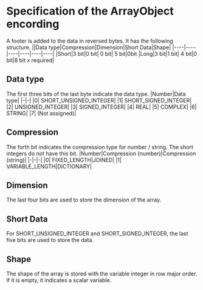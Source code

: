 Specification of the ArrayObject encording
==========================================
A footer is added to the data in reversed bytes. It has the following structure.
||Data type|Compression|Dimension|Short Data|Shape|
|----|----|----|----|----|----|
|Short|3 bit|0 bit| 0 bit| 5 bit|0bit
|Long|3 bit|1 bit| 4 bit|0 bit|8 bit x required|

Data type
---------
The first three bits of the last byte indicate the data type.
|Number|Data type|
|-|-|
|0| SHORT_UNSIGNED_INTEGER|
|1| SHORT_SIGNED_INTEGER|
|2| UNSIGNED_INTEGER|
|3| SIGNED_INTEGER|
|4| REAL|
|5| COMPLEX|
|6| STRING|
|7| (Not assigned)|

Compression
-----------
The forth bit indicates the compression type for number / string. The short integers do not have this bit. 
|Number|Compression (number)|Compression (string)|
|-|-|-|
|0| FIXED_LENGTH|JOINED|
|1| VARIABLE_LENGTH|DICTIONARY|

Dimension
---------------
The last four bits are used to store the dimension of the array.

Short Data
----------
For SHORT_UNSIGNED_INTEGER and SHORT_SIGNED_INTEGER, the last five bits are used to store the data.

Shape
-----
The shape of the array is stored with the variable integer in row major order. If it is empty, it indicates a scalar variable.
